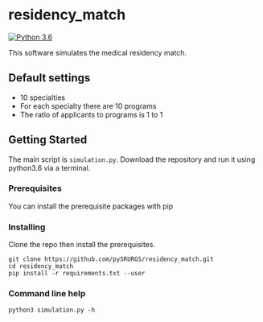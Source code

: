 # residency_match

[![Python 3.6](https://img.shields.io/badge/python-3.6-blue.svg)](https://www.python.org/downloads/release/python-360/)

This software simulates the medical residency match. 

## Default settings
- 10 specialties
- For each specialty there are 10 programs
- The ratio of applicants to programs is 1 to 1

## Getting Started

The main script is `simulation.py`. Download the repository and run it using python3.6 via a terminal.

### Prerequisites

You can install the prerequisite packages with pip

### Installing

Clone the repo then install the prerequisites.

```
git clone https://github.com/pySRURGS/residency_match.git
cd residency_match
pip install -r requirements.txt --user
```

### Command line help

```
python3 simulation.py -h
```
